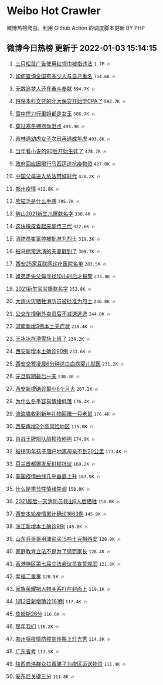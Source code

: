 # Weibo Hot Crawler 



微博热榜爬虫，利用 Github Action 的调度脚本更新 BY PHP 


## 微博今日热榜 更新于 2022-01-03 15:14:15 
1. [三只松鼠广告使用红领巾被指违法](https://s.weibo.com/weibo?q=%23%E4%B8%89%E5%8F%AA%E6%9D%BE%E9%BC%A0%E5%B9%BF%E5%91%8A%E4%BD%BF%E7%94%A8%E7%BA%A2%E9%A2%86%E5%B7%BE%E8%A2%AB%E6%8C%87%E8%BF%9D%E6%B3%95%23&Refer=top) `1.7M 🔥` 

1. [如何查询全国有多少人与自己重名](https://s.weibo.com/weibo?q=%23%E5%A6%82%E4%BD%95%E6%9F%A5%E8%AF%A2%E5%85%A8%E5%9B%BD%E6%9C%89%E5%A4%9A%E5%B0%91%E4%BA%BA%E4%B8%8E%E8%87%AA%E5%B7%B1%E9%87%8D%E5%90%8D%23&Refer=top) `754.6K 🔥` 

1. [无数追梦人还在奋斗奉献](https://s.weibo.com/weibo?q=%23%E6%97%A0%E6%95%B0%E8%BF%BD%E6%A2%A6%E4%BA%BA%E8%BF%98%E5%9C%A8%E5%A5%8B%E6%96%97%E5%A5%89%E7%8C%AE%23&Refer=top) `594.7K 🔥` 

1. [将获本科文凭的北大保安开始学CPA了](https://s.weibo.com/weibo?q=%23%E5%B0%86%E8%8E%B7%E6%9C%AC%E7%A7%91%E6%96%87%E5%87%AD%E7%9A%84%E5%8C%97%E5%A4%A7%E4%BF%9D%E5%AE%89%E5%BC%80%E5%A7%8B%E5%AD%A6CPA%E4%BA%86%23&Refer=top) `592.7K 🔥` 

1. [雪中悍刀行里姐都是女王](https://s.weibo.com/weibo?q=%23%E9%9B%AA%E4%B8%AD%E6%82%8D%E5%88%80%E8%A1%8C%E9%87%8C%E5%A7%90%E9%83%BD%E6%98%AF%E5%A5%B3%E7%8E%8B%23&Refer=top) `586.7K 🔥` 

1. [穿过寒冬拥抱你泪点](https://s.weibo.com/weibo?q=%23%E7%A9%BF%E8%BF%87%E5%AF%92%E5%86%AC%E6%8B%A5%E6%8A%B1%E4%BD%A0%E6%B3%AA%E7%82%B9%23&Refer=top) `494.9K 🔥` 

1. [吉林遇幼虎女子次日再遇成年虎](https://s.weibo.com/weibo?q=%23%E5%90%89%E6%9E%97%E9%81%87%E5%B9%BC%E8%99%8E%E5%A5%B3%E5%AD%90%E6%AC%A1%E6%97%A5%E5%86%8D%E9%81%87%E6%88%90%E5%B9%B4%E8%99%8E%23&Refer=top) `493.8K 🔥` 

1. [当年看小说的90后开始生娃了](https://s.weibo.com/weibo?q=%23%E5%BD%93%E5%B9%B4%E7%9C%8B%E5%B0%8F%E8%AF%B4%E7%9A%8490%E5%90%8E%E5%BC%80%E5%A7%8B%E7%94%9F%E5%A8%83%E4%BA%86%23&Refer=top) `478.7K 🔥` 

1. [政府回应因限行马匹运送抗疫物资](https://s.weibo.com/weibo?q=%23%E6%94%BF%E5%BA%9C%E5%9B%9E%E5%BA%94%E5%9B%A0%E9%99%90%E8%A1%8C%E9%A9%AC%E5%8C%B9%E8%BF%90%E9%80%81%E6%8A%97%E7%96%AB%E7%89%A9%E8%B5%84%23&Refer=top) `427.0K 🔥` 

1. [中国父母进入依法带娃时代](https://s.weibo.com/weibo?q=%23%E4%B8%AD%E5%9B%BD%E7%88%B6%E6%AF%8D%E8%BF%9B%E5%85%A5%E4%BE%9D%E6%B3%95%E5%B8%A6%E5%A8%83%E6%97%B6%E4%BB%A3%23&Refer=top) `420.2K 🔥` 

1. [郑州疫情](https://s.weibo.com/weibo?q=%E9%83%91%E5%B7%9E%E7%96%AB%E6%83%85&Refer=top) `412.8K 🔥` 

1. [熊猫毛是什么手感](https://s.weibo.com/weibo?q=%23%E7%86%8A%E7%8C%AB%E6%AF%9B%E6%98%AF%E4%BB%80%E4%B9%88%E6%89%8B%E6%84%9F%23&Refer=top) `395.7K 🔥` 

1. [佛山2021新生儿爆款名字](https://s.weibo.com/weibo?q=%23%E4%BD%9B%E5%B1%B12021%E6%96%B0%E7%94%9F%E5%84%BF%E7%88%86%E6%AC%BE%E5%90%8D%E5%AD%97%23&Refer=top) `338.4K 🔥` 

1. [这块橡皮看起来能传三代](https://s.weibo.com/weibo?q=%23%E8%BF%99%E5%9D%97%E6%A9%A1%E7%9A%AE%E7%9C%8B%E8%B5%B7%E6%9D%A5%E8%83%BD%E4%BC%A0%E4%B8%89%E4%BB%A3%23&Refer=top) `322.6K 🔥` 

1. [消防员崔富帅被批准为烈士](https://s.weibo.com/weibo?q=%23%E6%B6%88%E9%98%B2%E5%91%98%E5%B4%94%E5%AF%8C%E5%B8%85%E8%A2%AB%E6%89%B9%E5%87%86%E4%B8%BA%E7%83%88%E5%A3%AB%23&Refer=top) `319.3K 🔥` 

1. [被马丽常远演的夫妻戳到了](https://s.weibo.com/weibo?q=%23%E8%A2%AB%E9%A9%AC%E4%B8%BD%E5%B8%B8%E8%BF%9C%E6%BC%94%E7%9A%84%E5%A4%AB%E5%A6%BB%E6%88%B3%E5%88%B0%E4%BA%86%23&Refer=top) `309.7K 🔥` 

1. [西安25家互联网诊疗医院名单](https://s.weibo.com/weibo?q=%23%E8%A5%BF%E5%AE%8925%E5%AE%B6%E4%BA%92%E8%81%94%E7%BD%91%E8%AF%8A%E7%96%97%E5%8C%BB%E9%99%A2%E5%90%8D%E5%8D%95%23&Refer=top) `283.5K 🔥` 

1. [姐弟走失父母寻找10小时后才报警](https://s.weibo.com/weibo?q=%23%E5%A7%90%E5%BC%9F%E8%B5%B0%E5%A4%B1%E7%88%B6%E6%AF%8D%E5%AF%BB%E6%89%BE10%E5%B0%8F%E6%97%B6%E5%90%8E%E6%89%8D%E6%8A%A5%E8%AD%A6%23&Refer=top) `275.8K 🔥` 

1. [2021新生宝宝爆款名字](https://s.weibo.com/weibo?q=%232021%E6%96%B0%E7%94%9F%E5%AE%9D%E5%AE%9D%E7%88%86%E6%AC%BE%E5%90%8D%E5%AD%97%23&Refer=top) `252.8K 🔥` 

1. [大连火灾牺牲消防员被批准为烈士](https://s.weibo.com/weibo?q=%23%E5%A4%A7%E8%BF%9E%E7%81%AB%E7%81%BE%E7%89%BA%E7%89%B2%E6%B6%88%E9%98%B2%E5%91%98%E8%A2%AB%E6%89%B9%E5%87%86%E4%B8%BA%E7%83%88%E5%A3%AB%23&Refer=top) `246.8K 🔥` 

1. [公交车撞倒外卖员后不减速逃逸](https://s.weibo.com/weibo?q=%23%E5%85%AC%E4%BA%A4%E8%BD%A6%E6%92%9E%E5%80%92%E5%A4%96%E5%8D%96%E5%91%98%E5%90%8E%E4%B8%8D%E5%87%8F%E9%80%9F%E9%80%83%E9%80%B8%23&Refer=top) `244.8K 🔥` 

1. [河南新增3例本土无症状](https://s.weibo.com/weibo?q=%23%E6%B2%B3%E5%8D%97%E6%96%B0%E5%A2%9E3%E4%BE%8B%E6%9C%AC%E5%9C%9F%E6%97%A0%E7%97%87%E7%8A%B6%23&Refer=top) `238.4K 🔥` 

1. [王冰冰在滑雪场上班了](https://s.weibo.com/weibo?q=%23%E7%8E%8B%E5%86%B0%E5%86%B0%E5%9C%A8%E6%BB%91%E9%9B%AA%E5%9C%BA%E4%B8%8A%E7%8F%AD%E4%BA%86%23&Refer=top) `234.2K 🔥` 

1. [西安新增本土确诊90例](https://s.weibo.com/weibo?q=%23%E8%A5%BF%E5%AE%89%E6%96%B0%E5%A2%9E%E6%9C%AC%E5%9C%9F%E7%A1%AE%E8%AF%8A90%E4%BE%8B%23&Refer=top) `233.6K 🔥` 

1. [西安交警凌晨6分钟送白血病婴儿就医](https://s.weibo.com/weibo?q=%23%E8%A5%BF%E5%AE%89%E4%BA%A4%E8%AD%A6%E5%87%8C%E6%99%A86%E5%88%86%E9%92%9F%E9%80%81%E7%99%BD%E8%A1%80%E7%97%85%E5%A9%B4%E5%84%BF%E5%B0%B1%E5%8C%BB%23&Refer=top) `231.2K 🔥` 

1. [元旦假期最后一天](https://s.weibo.com/weibo?q=%23%E5%85%83%E6%97%A6%E5%81%87%E6%9C%9F%E6%9C%80%E5%90%8E%E4%B8%80%E5%A4%A9%23&Refer=top) `230.3K 🔥` 

1. [西安新增确诊最小6个月大](https://s.weibo.com/weibo?q=%23%E8%A5%BF%E5%AE%89%E6%96%B0%E5%A2%9E%E7%A1%AE%E8%AF%8A%E6%9C%80%E5%B0%8F6%E4%B8%AA%E6%9C%88%E5%A4%A7%23&Refer=top) `207.2K 🔥` 

1. [为什么冬季容易情绪低落](https://s.weibo.com/weibo?q=%23%E4%B8%BA%E4%BB%80%E4%B9%88%E5%86%AC%E5%AD%A3%E5%AE%B9%E6%98%93%E6%83%85%E7%BB%AA%E4%BD%8E%E8%90%BD%23&Refer=top) `176.4K 🔥` 

1. [流浪猫收到新年礼物回赠一只老鼠](https://s.weibo.com/weibo?q=%23%E6%B5%81%E6%B5%AA%E7%8C%AB%E6%94%B6%E5%88%B0%E6%96%B0%E5%B9%B4%E7%A4%BC%E7%89%A9%E5%9B%9E%E8%B5%A0%E4%B8%80%E5%8F%AA%E8%80%81%E9%BC%A0%23&Refer=top) `176.4K 🔥` 

1. [西安再增2个高风险地区](https://s.weibo.com/weibo?q=%23%E8%A5%BF%E5%AE%89%E5%86%8D%E5%A2%9E2%E4%B8%AA%E9%AB%98%E9%A3%8E%E9%99%A9%E5%9C%B0%E5%8C%BA%23&Refer=top) `175.0K 🔥` 

1. [肖战王牌部队战损妆剧照](https://s.weibo.com/weibo?q=%23%E8%82%96%E6%88%98%E7%8E%8B%E7%89%8C%E9%83%A8%E9%98%9F%E6%88%98%E6%8D%9F%E5%A6%86%E5%89%A7%E7%85%A7%23&Refer=top) `174.9K 🔥` 

1. [被拐18年孩子落户地离母亲不到20公里](https://s.weibo.com/weibo?q=%23%E8%A2%AB%E6%8B%9018%E5%B9%B4%E5%AD%A9%E5%AD%90%E8%90%BD%E6%88%B7%E5%9C%B0%E7%A6%BB%E6%AF%8D%E4%BA%B2%E4%B8%8D%E5%88%B020%E5%85%AC%E9%87%8C%23&Refer=top) `173.4K 🔥` 

1. [荷兰首都爆发反封锁抗议](https://s.weibo.com/weibo?q=%23%E8%8D%B7%E5%85%B0%E9%A6%96%E9%83%BD%E7%88%86%E5%8F%91%E5%8F%8D%E5%B0%81%E9%94%81%E6%8A%97%E8%AE%AE%23&Refer=top) `169.2K 🔥` 

1. [美国疫情曲线几乎垂直上升](https://s.weibo.com/weibo?q=%23%E7%BE%8E%E5%9B%BD%E7%96%AB%E6%83%85%E6%9B%B2%E7%BA%BF%E5%87%A0%E4%B9%8E%E5%9E%82%E7%9B%B4%E4%B8%8A%E5%8D%87%23&Refer=top) `167.9K 🔥` 

1. [什么是季节性情绪失调](https://s.weibo.com/weibo?q=%23%E4%BB%80%E4%B9%88%E6%98%AF%E5%AD%A3%E8%8A%82%E6%80%A7%E6%83%85%E7%BB%AA%E5%A4%B1%E8%B0%83%23&Refer=top) `158.0K 🔥` 

1. [2021最后一天消防员救出6人后牺牲](https://s.weibo.com/weibo?q=%232021%E6%9C%80%E5%90%8E%E4%B8%80%E5%A4%A9%E6%B6%88%E9%98%B2%E5%91%98%E6%95%91%E5%87%BA6%E4%BA%BA%E5%90%8E%E7%89%BA%E7%89%B2%23&Refer=top) `156.0K 🔥` 

1. [西安本轮疫情累计确诊1663例](https://s.weibo.com/weibo?q=%23%E8%A5%BF%E5%AE%89%E6%9C%AC%E8%BD%AE%E7%96%AB%E6%83%85%E7%B4%AF%E8%AE%A1%E7%A1%AE%E8%AF%8A1663%E4%BE%8B%23&Refer=top) `145.8K 🔥` 

1. [浙江新增本土确诊9例](https://s.weibo.com/weibo?q=%23%E6%B5%99%E6%B1%9F%E6%96%B0%E5%A2%9E%E6%9C%AC%E5%9C%9F%E7%A1%AE%E8%AF%8A9%E4%BE%8B%23&Refer=top) `145.0K 🔥` 

1. [山东兵哥哥用津贴买15吨土豆捐西安](https://s.weibo.com/weibo?q=%23%E5%B1%B1%E4%B8%9C%E5%85%B5%E5%93%A5%E5%93%A5%E7%94%A8%E6%B4%A5%E8%B4%B4%E4%B9%B015%E5%90%A8%E5%9C%9F%E8%B1%86%E6%8D%90%E8%A5%BF%E5%AE%89%23&Refer=top) `128.9K 🔥` 

1. [家庭教育立法不是为了惩罚家长](https://s.weibo.com/weibo?q=%23%E5%AE%B6%E5%BA%AD%E6%95%99%E8%82%B2%E7%AB%8B%E6%B3%95%E4%B8%8D%E6%98%AF%E4%B8%BA%E4%BA%86%E6%83%A9%E7%BD%9A%E5%AE%B6%E9%95%BF%23&Refer=top) `128.4K 🔥` 

1. [香港特区第七届立法会议员宣誓就职](https://s.weibo.com/weibo?q=%23%E9%A6%99%E6%B8%AF%E7%89%B9%E5%8C%BA%E7%AC%AC%E4%B8%83%E5%B1%8A%E7%AB%8B%E6%B3%95%E4%BC%9A%E8%AE%AE%E5%91%98%E5%AE%A3%E8%AA%93%E5%B0%B1%E8%81%8C%23&Refer=top) `121.8K 🔥` 

1. [幸福二重奏](https://s.weibo.com/weibo?q=%E5%B9%B8%E7%A6%8F%E4%BA%8C%E9%87%8D%E5%A5%8F&Refer=top) `120.5K 🔥` 

1. [家族荣耀把人物关系打在封面上](https://s.weibo.com/weibo?q=%23%E5%AE%B6%E6%97%8F%E8%8D%A3%E8%80%80%E6%8A%8A%E4%BA%BA%E7%89%A9%E5%85%B3%E7%B3%BB%E6%89%93%E5%9C%A8%E5%B0%81%E9%9D%A2%E4%B8%8A%23&Refer=top) `119.1K 🔥` 

1. [1月2日新增确诊161例](https://s.weibo.com/weibo?q=%231%E6%9C%882%E6%97%A5%E6%96%B0%E5%A2%9E%E7%A1%AE%E8%AF%8A161%E4%BE%8B%23&Refer=top) `117.4K 🔥` 

1. [詹姆斯26分](https://s.weibo.com/weibo?q=%23%E8%A9%B9%E5%A7%86%E6%96%AF26%E5%88%86%23&Refer=top) `116.6K 🔥` 

1. [那年我们](https://s.weibo.com/weibo?q=%E9%82%A3%E5%B9%B4%E6%88%91%E4%BB%AC&Refer=top) `116.2K 🔥` 

1. [郑州将疫情防控宣传搬上灯光秀](https://s.weibo.com/weibo?q=%23%E9%83%91%E5%B7%9E%E5%B0%86%E7%96%AB%E6%83%85%E9%98%B2%E6%8E%A7%E5%AE%A3%E4%BC%A0%E6%90%AC%E4%B8%8A%E7%81%AF%E5%85%89%E7%A7%80%23&Refer=top) `114.8K 🔥` 

1. [广东省考](https://s.weibo.com/weibo?q=%E5%B9%BF%E4%B8%9C%E7%9C%81%E8%80%83&Refer=top) `113.5K 🔥` 

1. [陕西商洛群众拉着骡子为疫区运送物资](https://s.weibo.com/weibo?q=%E9%99%95%E8%A5%BF%E5%95%86%E6%B4%9B%E7%BE%A4%E4%BC%97%E6%8B%89%E7%9D%80%E9%AA%A1%E5%AD%90%E4%B8%BA%E7%96%AB%E5%8C%BA%E8%BF%90%E9%80%81%E7%89%A9%E8%B5%84&Refer=top) `111.9K 🔥` 

1. [安东尼关键三分](https://s.weibo.com/weibo?q=%23%E5%AE%89%E4%B8%9C%E5%B0%BC%E5%85%B3%E9%94%AE%E4%B8%89%E5%88%86%23&Refer=top) `111.8K 🔥` 

